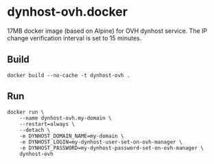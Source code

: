 # dynhost-ovh.docker

17MB docker image (based on Alpine) for OVH dynhost service.
The IP change verification interval is set to 15 minutes.


## Build

```
docker build --no-cache -t dynhost-ovh .
```


## Run

```
docker run \
    --name dynhost-ovh.my-domain \
    --restart=always \
    --detach \
    -e DYNHOST_DOMAIN_NAME=my-domain \
    -e DYNHOST_LOGIN=my-dynhost-user-set-on-ovh-manager \
    -e DYNHOST_PASSWORD=my-dynhost-password-set-on-ovh-manager \
    dynhost-ovh
```
